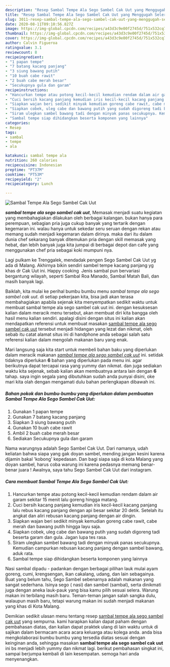 ```yaml
---
description: "Resep Sambal Tempe Ala Sego Sambel Cak Uut yang Menggugah Selera"
title: "Resep Sambal Tempe Ala Sego Sambel Cak Uut yang Menggugah Selera"
slug: 3011-resep-sambal-tempe-ala-sego-sambel-cak-uut-yang-menggugah-selera
date: 2020-08-11T09:10:56.827Z
image: https://img-global.cpcdn.com/recipes/a43d3c9e00f2745d/751x532cq70/sambal-tempe-ala-sego-sambel-cak-uut-foto-resep-utama.jpg
thumbnail: https://img-global.cpcdn.com/recipes/a43d3c9e00f2745d/751x532cq70/sambal-tempe-ala-sego-sambel-cak-uut-foto-resep-utama.jpg
cover: https://img-global.cpcdn.com/recipes/a43d3c9e00f2745d/751x532cq70/sambal-tempe-ala-sego-sambel-cak-uut-foto-resep-utama.jpg
author: Calvin Figueroa
ratingvalue: 3.1
reviewcount: 8
recipeingredient:
- "1 papan tempe"
- "7 batang kacang panjang"
- "3 siung bawang putih"
- "10 buah cabe rawit"
- "2 buah cabe merah besar"
- "Secukupnya gula dan garam"
recipeinstructions:
- "Hancurkan tempe atau potong kecil-kecil kemudian rendam dalam air garam sekitar 15 menit lalu goreng hingga matang."
- "Cuci bersih kacang panjang kemudian iris kecil-kecil kacang panjang lalu rebus kacang panjang dengan api besar sekitar 20 detik. Setelah itu angkat dan aliri rebusan kacang panjang dengan air dingin."
- "Siapkan wajan beri sedikit minyak kemudian goreng cabe rawit, cabe merah dan bawang putih hingga layu saja."
- "Siapkan cobek, uleg cabe dan bawang putih yang sudah digoreng tadi beserta garam dan gula. Jagan lupa tes rasa."
- "Siram ulegkan sambel bawang tadi dengan minyak panas secukupnya. Kemudian campurkan rebusan kacang panjang dengan sambel bawang, aduk rata."
- "Sambal tempe siap dihidangkan beserta komponen yang lainnya"
categories:
- Resep
tags:
- sambal
- tempe
- ala

katakunci: sambal tempe ala 
nutrition: 260 calories
recipecuisine: Indonesian
preptime: "PT37M"
cooktime: "PT53M"
recipeyield: "2"
recipecategory: Lunch

---
```



![Sambal Tempe Ala Sego Sambel Cak Uut](https://img-global.cpcdn.com/recipes/a43d3c9e00f2745d/751x532cq70/sambal-tempe-ala-sego-sambel-cak-uut-foto-resep-utama.jpg)

<b><i>sambal tempe ala sego sambel cak uut</i></b>, Memasak menjadi suatu kegiatan yang membahagiakan dilakukan oleh berbagai kalangan. bukan hanya para perempuan, sebagian pria juga cukup banyak yang tertarik dengan kegemaran ini. walau hanya untuk sekedar seru seruan dengan rekan atau memang sudah menjadi kegemaran dalam dirinya. maka dari itu dalam dunia chef sekarang banyak ditemukan pria dengan skill memasak yang hebat, dan lebih banyak juga kita jumpai di berbagai depot dan cafe yang menggunakan chef pria sebagai koki mumpuni nya.

Lagi pulkam ke Trenggalek, mendadak pengen Sego Sambel Cak Uut yg ada di Malang. Akhirnya bikin sendiri sambel tempe kacang panjang yg khas dr Cak Uut ini. Happy cooking ️ Jenis sambal pun bervariasi bergantung wilayah, seperti Sambal Roa Manado, Sambal Matah Bali, dan masih banyak lagi.

Baiklah, kita mulai ke perihal bumbu bumbu menu <i>sambal tempe ala sego sambel cak uut</i>. di setiap pekerjaan kita, bisa jadi akan terasa membahagiakan apabila sejenak kita menyempatkan sedikit waktu untuk membuat sambal tempe ala sego sambel cak uut ini. dengan kesuksesan kalian dalam meracik menu tersebut, akan membuat diri kita bangga oleh hasil menu kalian sendiri. apalagi disini dengan situs ini kalian akan mendapatkan referensi untuk membuat masakan <u>sambal tempe ala sego sambel cak uut</u> tersebut menjadi hidangan yang lezat dan nikmat, oleh sebab itu catat alamat situs ini di handphone anda sebagai salah satu referensi kalian dalam mengolah makanan baru yang enak.


Mari langsung saja kita start untuk membeli bahan baku yang diperlukan dalam meracik makanan <u><i>sambal tempe ala sego sambel cak uut</i></u> ini. setidak tidaknya diperlukan <b>6</b> bahan yang diperlukan pada menu ini. agar berikutnya dapat tercapai rasa yang yummy dan nikmat. dan juga sediakan waktu kita sejenak, sebab kalian akan membuatnya antara lain dengan <b>6</b> tahap. saya ingin segala yang dibutuhkan sudah anda punyai disini, oke mari kita olah dengan mengamati dulu bahan perlengkapan dibawah ini.

<!--inarticleads1-->

##### Bahan pokok dan bumbu-bumbu yang diperlukan dalam pembuatan Sambal Tempe Ala Sego Sambel Cak Uut:

1. Gunakan 1 papan tempe
1. Gunakan 7 batang kacang panjang
1. Siapkan 3 siung bawang putih
1. Gunakan 10 buah cabe rawit
1. Ambil 2 buah cabe merah besar
1. Sediakan Secukupnya gula dan garam


Nama warungnya adalah Sego Sambel Cak Uut. Dari namanya, udah keliatan bahwa siapa yang gak doyan sambel, mending jangan kesini karena dijamin bakal &#39;kobong&#39; kepedasan. Dan bagi siapa saja di kota Malang yang doyan sambel, harus coba warung ini karena pedasnya memang benar-benar juara ! Awalnya, saya tahu Sego Sambel Cak Uut dari instagram. 

<!--inarticleads2-->

##### Cara membuat Sambal Tempe Ala Sego Sambel Cak Uut:

1. Hancurkan tempe atau potong kecil-kecil kemudian rendam dalam air garam sekitar 15 menit lalu goreng hingga matang.
1. Cuci bersih kacang panjang kemudian iris kecil-kecil kacang panjang lalu rebus kacang panjang dengan api besar sekitar 20 detik. Setelah itu angkat dan aliri rebusan kacang panjang dengan air dingin.
1. Siapkan wajan beri sedikit minyak kemudian goreng cabe rawit, cabe merah dan bawang putih hingga layu saja.
1. Siapkan cobek, uleg cabe dan bawang putih yang sudah digoreng tadi beserta garam dan gula. Jagan lupa tes rasa.
1. Siram ulegkan sambel bawang tadi dengan minyak panas secukupnya. Kemudian campurkan rebusan kacang panjang dengan sambel bawang, aduk rata.
1. Sambal tempe siap dihidangkan beserta komponen yang lainnya


Nasi sambal dipadu - padankan dengan berbagai pilihan lauk mulai ayam goreng, cumi, krengsengan, ikan cakalang, udang, dan lain sebagainya. Buat yang belum tahu, Sego Sambel sebenarnya adalah makanan yang sangat sederhana. Isinya sego ( nasi) dan sambel (sambal), serta dinikmati juga dengan aneka lauk-pauk yang bisa kamu pilih sesuai selera. Warung makan ini terbilang masih baru. Teman-teman jangan salah sangka dulu, walaupun masih baru, tetapi warung makan ini sudah menjadi makanan yang khas di Kota Malang. 

Demikian sedikit ulasan menu tentang resep <u>sambal tempe ala sego sambel cak uut</u> yang sempurna. kami harapkan kalian dapat paham dengan pembahasan diatas, dan kalian dapat praktek ulang di lain waktu untuk di sajikan dalam bermacam acara acara keluarga atau kolega anda. anda bisa mengkolaborasi bumbu bumbu yang tersedia diatas sesuai dengan keinginan anda, sehingga masakan <b>sambal tempe ala sego sambel cak uut</b> ini bs menjadi lebih yummy dan nikmat lagi. berikut pembahasan singkat ini, sampai berjumpa kembali di lain kesempatan. semoga hari anda menyenangkan.
